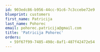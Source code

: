 ```yaml
---
id: 903edc86-b956-44cc-91c6-7c3ccebe72e9
blueprint: customers
first_name: Patricija
last_name: Pohorec
email: pohorec.patricija@gmail.com
title: 'Patricija Pohorec'
orders:
  - 59f67f99-7485-498c-8af1-487f42472e54
---
```

